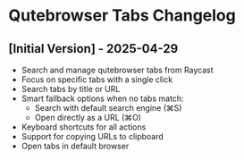 # Qutebrowser Tabs Changelog

## [Initial Version] - 2025-04-29

- Search and manage qutebrowser tabs from Raycast
- Focus on specific tabs with a single click
- Search tabs by title or URL
- Smart fallback options when no tabs match:
  - Search with default search engine (⌘S)
  - Open directly as a URL (⌘O)
- Keyboard shortcuts for all actions
- Support for copying URLs to clipboard
- Open tabs in default browser
